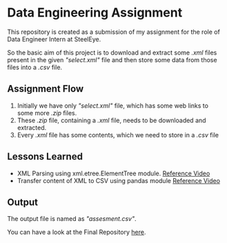 
# Data Engineering Assignment

This repository is created as a submission of my assignment for the role of Data Engineer Intern at SteelEye. 

So the basic aim of this project is to download and extract some *.xml* files present in the given *"select.xml"* file and then store some data from those files into a *.csv* file.






## Assignment Flow

1. Initially we have only *"select.xml"* file, which has some web links to some more *.zip* files.
2. These *.zip* file, containing a *.xml* file, needs to be downloaded and extracted.
3. Every *.xml* file has some contents, which we need to store in a *.csv* file




## Lessons Learned

- XML Parsing using xml.etree.ElementTree module.   [Reference Video](https://www.youtube.com/watch?v=r6dyk68gymk&t=266s)
- Transfer content of XML to CSV using pandas module  [Reference Video](https://www.youtube.com/watch?v=SizmFIgEJ2s)



## Output

The output file is named as *"assesment.csv"*.

You can have a look at the Final Repository [here](https://drive.google.com/drive/u/0/folders/1JF3Jb9C4TzXJSq38jGPCXe1Thg3Pn8X6). 
